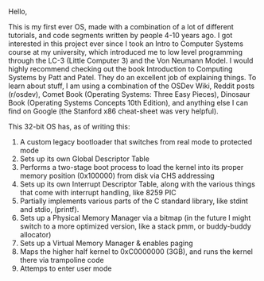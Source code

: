 Hello,

This is my first ever OS, made with a combination of a lot of different tutorials, and code segments written by people 4-10 years ago. I got interested in this project ever
since I took an Intro to Computer Systems course at my university, which introduced me to low level programming through the LC-3 (Little Computer 3) and the Von Neumann Model. I
would highly recommend checking out the book Introduction to Computing Systems by Patt and Patel. They do an excellent job of explaining things.
To learn about stuff, I am using a combination of the OSDev Wiki, Reddit posts (r/osdev), Comet Book (Operating Systems: Three Easy Pieces), Dinosaur Book (Operating Systems
Concepts 10th Edition), and anything else I can find on Google (the Stanford x86 cheat-sheet was very helpful).  


This 32-bit OS has, as of writing this:
1. A custom legacy bootloader that switches from real mode to protected mode
2. Sets up its own Global Descriptor Table
3. Performs a two-stage boot process to load the kernel into its proper memory position (0x100000) from disk via CHS addressing
4. Sets up its own Interrupt Descriptor Table, along with the various things that come with interrupt handling, like 8259 PIC 
5. Partially implements various parts of the C standard library, like stdint and stdio, (printf).
6. Sets up a Physical Memory Manager via a bitmap (in the future I might switch to a more optimized version, like a stack pmm, or buddy-buddy allocator)
7. Sets up a Virtual Memory Manager & enables paging
8. Maps the higher half kernel to 0xC0000000 (3GB), and runs the kernel there via trampoline code
9. Attemps to enter user mode 
